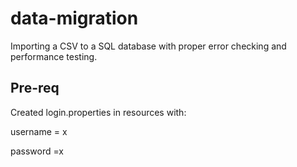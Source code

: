 # data-migration
Importing a CSV to a SQL database with proper error checking and performance testing.

## Pre-req
Created login.properties in resources with:

username = x

password =x
